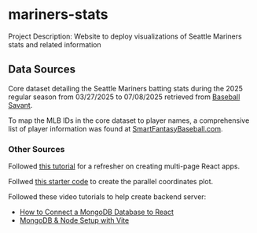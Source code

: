 # mariners-stats
Project Description: Website to deploy visualizations of Seattle Mariners stats and related information

## Data Sources
Core dataset detailing the Seattle Mariners batting stats during the 2025 regular season from 03/27/2025 to 07/08/2025 retrieved from [Baseball Savant](https://baseballsavant.mlb.com/statcast_search).

To map the MLB IDs in the core dataset to player names, a comprehensive list of player information was found at [SmartFantasyBaseball.com](https://www.smartfantasybaseball.com/tools/).

### Other Sources
Followed [this tutorial](https://www.geeksforgeeks.org/reactjs/how-to-create-a-multi-page-website-using-react-js/) for a refresher on creating multi-page React apps.

Follwed [this starter code](https://d3-graph-gallery.com/graph/parallel_custom.html) to create the parallel coordinates plot.

Followed these video tutorials to help create backend server:
- [How to Connect a MongoDB Database to React](https://youtu.be/SV0o0qOmKOQ?si=008EiZx8W4emQsBr)
- [MongoDB & Node Setup with Vite](https://youtu.be/CE1H4t8t2yY?si=8X7BBCTpsZ0H58xG)